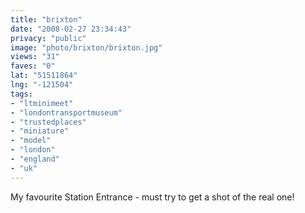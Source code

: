 ```yaml
---
title: "brixton"
date: "2008-02-27 23:34:43"
privacy: "public"
image: "photo/brixton/brixton.jpg"
views: "31"
faves: "0"
lat: "51511864"
lng: "-121504"
tags:
- "ltminimeet"
- "londontransportmuseum"
- "trustedplaces"
- "miniature"
- "model"
- "london"
- "england"
- "uk"
---
```

My favourite Station Entrance - must try to get a shot of the real one!
